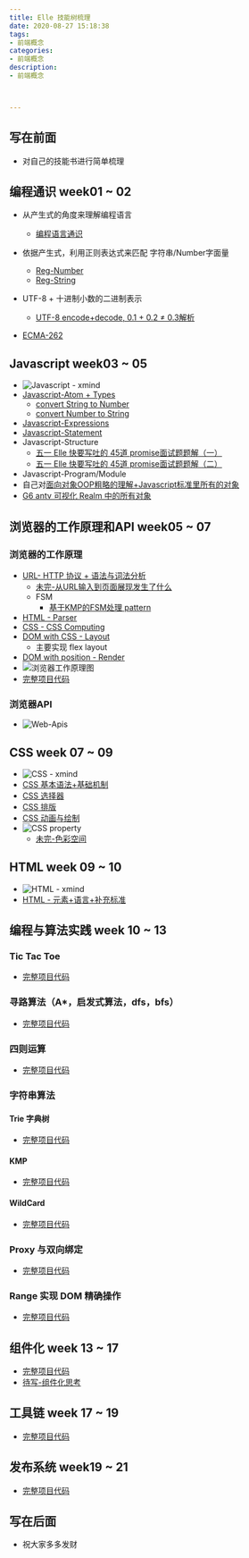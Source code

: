```yaml
---
title: Elle 技能树梳理
date: 2020-08-27 15:18:38
tags: 
- 前端概念
categories:
- 前端概念
description:
- 前端概念



---
```

## 写在前面
- 对自己的技能书进行简单梳理

<!-- more -->

## 编程通识 week01 ~ 02
- 从产生式的角度来理解编程语言
	- [编程语言通识](https://ele-peng.github.io/2020/04/20/%E7%BC%96%E7%A8%8B%E8%AF%AD%E8%A8%80%E9%80%9A%E8%AF%86/)
- 依据产生式，利用正则表达式来匹配 字符串/Number字面量
	- [Reg-Number](https://ele-peng.github.io/2020/04/20/Reg-Number/)
	- [Reg-String](https://ele-peng.github.io/2020/04/21/Reg-String/)
- UTF-8 + 十进制小数的二进制表示
	- [UTF-8 encode+decode, 0.1 + 0.2 ≠ 0.3解析](https://ele-peng.github.io/2020/04/21/UTF8-Encoing/)

- [ECMA-262](https://www.ecma-international.org/publications/standards/Ecma-262.htm)

## Javascript week03 ~ 05
- ![Javascript - xmind](http://p1.meituan.net/myvideodistribute/a40944a8d5cbaf127ef177026ae1d60d108355.png)
- [Javascript-Atom + Types](https://ele-peng.github.io/2020/04/20/Javascript-Atom+Types/)
	- [convert String to Number](https://ele-peng.github.io/2020/04/24/convertStringToNumber/)
	- [convert Number to String](https://ele-peng.github.io/2020/04/25/convertNumberToString/)
- [Javascript-Expressions](https://ele-peng.github.io/2020/04/23/Javascript-Expressions/)
- [Javascript-Statement](https://ele-peng.github.io/2020/04/26/Javascript-Statement/)
- Javascript-Structure
	- [五一 Elle 快要写吐的 45道 promise面试题题解（一）](https://ele-peng.github.io/2020/04/30/Javascript-%E8%BF%90%E8%A1%8C%E6%9C%BA%E5%88%B6/)
	- [五一 Elle 快要写吐的 45道 promise面试题题解（二）](https://ele-peng.github.io/2020/05/02/Javascrtip-%E8%BF%90%E8%A1%8C%E6%9C%BA%E5%88%B6%EF%BC%88%E4%BA%8C%EF%BC%89/)
- Javascript-Program/Module
- 自己对[面向对象OOP粗略的理解+Javascript标准里所有的对象](https://ele-peng.github.io/2020/04/09/OOP-%E9%9D%A2%E5%90%91%E5%AF%B9%E8%B1%A1/)
- [G6 antv 可视化 Realm 中的所有对象](https://ele-peng.github.io/2020/05/08/Realm/)

## 浏览器的工作原理和API week05 ~ 07
### 浏览器的工作原理
- [URL- HTTP 协议 + 语法与词法分析](https://ele-peng.github.io/2020/05/10/Toy-Browser-DAY1/)
	- [未完-从URL输入到页面展现发生了什么](https://ele-peng.github.io/2020/05/12/%E4%BB%8EURL%E8%BE%93%E5%85%A5%E5%88%B0/)
	- FSM
		- [基于KMP的FSM处理 pattern](https://ele-peng.github.io/2020/05/16/%E5%9F%BA%E4%BA%8EKMP%E7%9A%84FSM%E5%A4%84%E7%90%86%E5%AD%97%E7%AC%A6%E4%B8%B2/)
- [HTML - Parser](https://ele-peng.github.io/2020/05/15/Toy-Browser-DAY2/)
- [CSS - CSS Computing](https://ele-peng.github.io/2020/05/17/Toy-Browser-DAY3/)
- [DOM with CSS - Layout](https://ele-peng.github.io/2020/05/22/Toy-Browser-DAY4/)
	- 主要实现 flex layout
- [DOM with position - Render](https://ele-peng.github.io/2020/05/24/Toy-Browser-DAY5/)
- ![浏览器工作原理图](http://p0.meituan.net/myvideodistribute/5c3903a71266e72d2e3f21a276c0efad94997.png)
- [完整项目代码](https://github.com/Ele-Peng/toy-browser)

### 浏览器API
- ![Web-Apis](http://p1.meituan.net/myvideodistribute/64bf3e3fac9ab50d884671909e47b53c274299.png)



## CSS week 07 ~ 09
- ![CSS - xmind](http://p1.meituan.net/myvideodistribute/855b161fdbce05796f748906fa13987a182699.png)
- [CSS 基本语法+基础机制](https://ele-peng.github.io/2020/05/24/CSS%E5%9F%BA%E6%9C%AC%E8%AF%AD%E6%B3%95-%E5%9F%BA%E7%A1%80%E6%9C%BA%E5%88%B6/)
- [CSS 选择器](https://ele-peng.github.io/2020/05/29/CSS-%E9%80%89%E6%8B%A9%E5%99%A8/)
- [CSS 排版](https://ele-peng.github.io/2020/05/30/CSS-%E6%8E%92%E7%89%88/)
- [CSS 动画与绘制](https://ele-peng.github.io/2020/06/06/CSS-%E5%8A%A8%E7%94%BB%E4%B8%8E%E7%BB%98%E5%88%B6/)
- ![CSS property](http://p0.meituan.net/myvideodistribute/dfa2d75397034ebf8f6f854845a6729760145.png)
	- [未完-色彩空间]()

## HTML week 09 ~ 10
- ![HTML - xmind](http://p1.meituan.net/myvideodistribute/3d33254e89dce4bb6e40ceefe4c40945138850.png)
- [HTML - 元素+语言+补充标准](https://ele-peng.github.io/2020/06/06/HTML-XML%E4%B8%8ESGML/)

## 编程与算法实践 week 10 ~ 13
### Tic Tac Toe
- [完整项目代码](https://github.com/Ele-Peng/Frontend-01-Template/blob/master/week10/tic-tac-toe.html)


### 寻路算法（A*，启发式算法，dfs，bfs）
- [完整项目代码](https://github.com/Ele-Peng/Frontend-01-Template/blob/master/week11/roar-search.html)


### 四则运算
- [完整项目代码](https://github.com/Ele-Peng/Frontend-01-Template/blob/master/week12/1x.html)


### 字符串算法
#### Trie 字典树
- [完整项目代码](https://github.com/Ele-Peng/Frontend-01-Template/blob/master/week12/trie.html)


#### KMP
- [完整项目代码](https://github.com/Ele-Peng/Frontend-01-Template/blob/master/week12/KMP.html)


#### WildCard
- [完整项目代码](https://github.com/Ele-Peng/Frontend-01-Template/blob/master/week12/wildcard.html)

### Proxy 与双向绑定
- [完整项目代码](https://github.com/Ele-Peng/Frontend-01-Template/blob/master/week13/proxy.html)

### Range 实现 DOM 精确操作
- [完整项目代码](https://github.com/Ele-Peng/Frontend-01-Template/blob/master/week13/dragable.html)



## 组件化 week 13 ~ 17
- [完整项目代码](https://github.com/Ele-Peng/component)
- [待写-组件化思考]()


## 工具链 week 17 ~ 19
- [完整项目代码](https://github.com/Ele-Peng/tool-chain)


## 发布系统 week19 ~ 21
- [完整项目代码](https://github.com/Ele-Peng/publish)



## 写在后面
- 祝大家多多发财